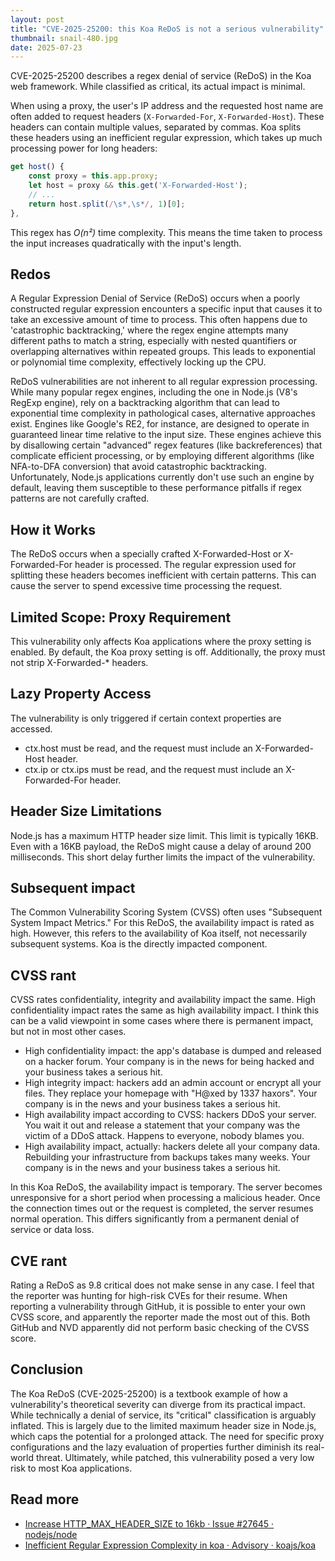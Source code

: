 ```yaml
---
layout: post
title: "CVE-2025-25200: this Koa ReDoS is not a serious vulnerability"
thumbnail: snail-480.jpg
date: 2025-07-23
---
```


CVE-2025-25200 describes a regex denial of service (ReDoS) in the Koa web framework. While classified as critical, its actual impact is minimal.

<!-- Photo source: https://pixabay.com/photos/snail-shell-mollusk-snail-shell-6191155/ -->

When using a proxy, the user's IP address and the requested host name are often added to request headers (`X-Forwarded-For`, `X-Forwarded-Host`). These headers can contain multiple values, separated by commas. Koa splits these headers using an inefficient regular expression, which takes up much processing power for long headers:

```javascript
get host() {
    const proxy = this.app.proxy;
    let host = proxy && this.get('X-Forwarded-Host');
    // ...
    return host.split(/\s*,\s*/, 1)[0];
},
```

This regex has *O(n²)* time complexity. This means the time taken to process the input increases quadratically with the input's length.

## Redos

A Regular Expression Denial of Service (ReDoS) occurs when a poorly constructed regular expression encounters a specific input that causes it to take an excessive amount of time to process. This often happens due to 'catastrophic backtracking,' where the regex engine attempts many different paths to match a string, especially with nested quantifiers or overlapping alternatives within repeated groups. This leads to exponential or polynomial time complexity, effectively locking up the CPU.

ReDoS vulnerabilities are not inherent to all regular expression processing. While many popular regex engines, including the one in Node.js (V8's RegExp engine), rely on a backtracking algorithm that can lead to exponential time complexity in pathological cases, alternative approaches exist. Engines like Google's RE2, for instance, are designed to operate in guaranteed linear time relative to the input size. These engines achieve this by disallowing certain "advanced" regex features (like backreferences) that complicate efficient processing, or by employing different algorithms (like NFA-to-DFA conversion) that avoid catastrophic backtracking. Unfortunately, Node.js applications currently don't use such an engine by default, leaving them susceptible to these performance pitfalls if regex patterns are not carefully crafted.

## How it Works

The ReDoS occurs when a specially crafted X-Forwarded-Host or X-Forwarded-For header is processed. The regular expression used for splitting these headers becomes inefficient with certain patterns. This can cause the server to spend excessive time processing the request.

## Limited Scope: Proxy Requirement

This vulnerability only affects Koa applications where the proxy setting is enabled. By default, the Koa proxy setting is off. Additionally, the proxy must not strip X-Forwarded-* headers.

## Lazy Property Access

The vulnerability is only triggered if certain context properties are accessed.

- ctx.host must be read, and the request must include an X-Forwarded-Host header.
- ctx.ip or ctx.ips must be read, and the request must include an X-Forwarded-For header.

## Header Size Limitations

Node.js has a maximum HTTP header size limit. This limit is typically 16KB. Even with a 16KB payload, the ReDoS might cause a delay of around 200 milliseconds. This short delay further limits the impact of the vulnerability.

## Subsequent impact

The Common Vulnerability Scoring System (CVSS) often uses "Subsequent System Impact Metrics." For this ReDoS, the availability impact is rated as high. However, this refers to the availability of Koa itself, not necessarily subsequent systems. Koa is the directly impacted component.

## CVSS rant

CVSS rates confidentiality, integrity and availability impact the same. High confidentiality impact rates the same as high availability impact. I think this can be a valid viewpoint in some cases where there is permanent impact, but not in most other cases.

- High confidentiality impact: the app's database is dumped and released on a hacker forum. Your company is in the news for being hacked and your business takes a serious hit.
- High integrity impact: hackers add an admin account or encrypt all your files. They replace your homepage with "H@xed by 1337 haxors". Your company is in the news and your business takes a serious hit.
- High availability impact according to CVSS: hackers DDoS your server. You wait it out and release a statement that your company was the victim of a DDoS attack. Happens to everyone, nobody blames you.
- High availability impact, actually: hackers delete all your company data. Rebuilding your infrastructure from backups takes many weeks. Your company is in the news and your business takes a serious hit.

In this Koa ReDoS, the availability impact is temporary. The server becomes unresponsive for a short period when processing a malicious header. Once the connection times out or the request is completed, the server resumes normal operation. This differs significantly from a permanent denial of service or data loss.

## CVE rant

Rating a ReDoS as 9.8 critical does not make sense in any case. I feel that the reporter was hunting for high-risk CVEs for their resume. When reporting a vulnerability through GitHub, it is possible to enter your own CVSS score, and apparently the reporter made the most out of this. Both GitHub and NVD apparently did not perform basic checking of the CVSS score.

## Conclusion

The Koa ReDoS (CVE-2025-25200) is a textbook example of how a vulnerability's theoretical severity can diverge from its practical impact. While technically a denial of service, its "critical" classification is arguably inflated. This is largely due to the limited maximum header size in Node.js, which caps the potential for a prolonged attack. The need for specific proxy configurations and the lazy evaluation of properties further diminish its real-world threat. Ultimately, while patched, this vulnerability posed a very low risk to most Koa applications.

## Read more

- [Increase HTTP\_MAX\_HEADER\_SIZE to 16kb · Issue #27645 · nodejs/node](https://github.com/nodejs/node/issues/27645)
- [Inefficient Regular Expression Complexity in koa · Advisory · koajs/koa](https://github.com/koajs/koa/security/advisories/GHSA-593f-38f6-jp5m)

